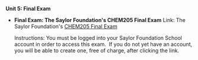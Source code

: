 **Unit 5: Final Exam** <span id="5"></span> 
-   **Final Exam: The Saylor Foundation's CHEM205 Final Exam**
    Link: The Saylor Foundation's [CHEM205 Final
    Exam](http://school.saylor.org/mod/quiz/view.php?id=354)  
      
     Instructions: You must be logged into your Saylor Foundation School
    account in order to access this exam.  If you do not yet have an
    account, you will be able to create one, free of charge, after
    clicking the link.


